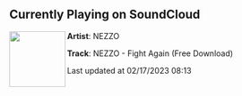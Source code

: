 ## Currently Playing on SoundCloud

[<img align="left" width="100" src="https://i1.sndcdn.com/artworks-xPn9MFQR4tvAM5zu-04v77w-t500x500.jpg">](https://soundcloud.com/nezzo_official/nezzo-fight-again-free-download)

**Artist**: NEZZO 

**Track**: NEZZO - Fight Again (Free Download)

Last updated at 02/17/2023 08:13
